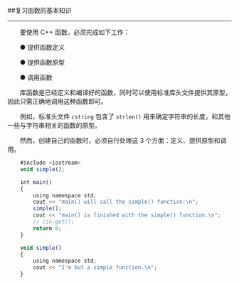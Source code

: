 ##复习函数的基本知识

---

&emsp;&emsp;要使用 C++ 函数，必须完成如下工作：

&emsp;&emsp;● 提供函数定义

&emsp;&emsp;● 提供函数原型

&emsp;&emsp;● 调用函数

&emsp;&emsp;库函数是已经定义和编译好的函数，同时可以使用标准库头文件提供其原型，因此只需正确地调用这种函数即可。

&emsp;&emsp;例如，标准头文件 `cstring` 包含了 `strlen()` 用来确定字符串的长度，和其他一些与字符串相关的函数的原型。

&emsp;&emsp;然而，创建自己的函数时，必须自行处理这 3 个方面：定义、提供原型和调用。

```javascript
    #include <iostream>
    void simple();

    int main()
    {
        using namespace std;
        cout << "main() will call the simple() function:\n";
        simple();
        cout << "main() is finished with the simple() function.\n";
        // cin.get();
        return 0;
    }

    void simple()
    {
        using namespace std;
        cout << "I'm but a simple function.\n";
    }
```

